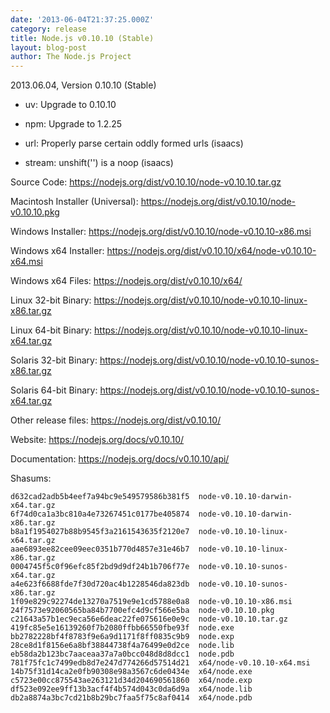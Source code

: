 ```yaml
---
date: '2013-06-04T21:37:25.000Z'
category: release
title: Node.js v0.10.10 (Stable)
layout: blog-post
author: The Node.js Project
---
```


2013.06.04, Version 0.10.10 (Stable)

- uv: Upgrade to 0.10.10

- npm: Upgrade to 1.2.25

- url: Properly parse certain oddly formed urls (isaacs)

- stream: unshift('') is a noop (isaacs)

Source Code: https://nodejs.org/dist/v0.10.10/node-v0.10.10.tar.gz

Macintosh Installer (Universal): https://nodejs.org/dist/v0.10.10/node-v0.10.10.pkg

Windows Installer: https://nodejs.org/dist/v0.10.10/node-v0.10.10-x86.msi

Windows x64 Installer: https://nodejs.org/dist/v0.10.10/x64/node-v0.10.10-x64.msi

Windows x64 Files: https://nodejs.org/dist/v0.10.10/x64/

Linux 32-bit Binary: https://nodejs.org/dist/v0.10.10/node-v0.10.10-linux-x86.tar.gz

Linux 64-bit Binary: https://nodejs.org/dist/v0.10.10/node-v0.10.10-linux-x64.tar.gz

Solaris 32-bit Binary: https://nodejs.org/dist/v0.10.10/node-v0.10.10-sunos-x86.tar.gz

Solaris 64-bit Binary: https://nodejs.org/dist/v0.10.10/node-v0.10.10-sunos-x64.tar.gz

Other release files: https://nodejs.org/dist/v0.10.10/

Website: https://nodejs.org/docs/v0.10.10/

Documentation: https://nodejs.org/docs/v0.10.10/api/

Shasums:

```
d632cad2adb5b4eef7a94bc9e549579586b381f5  node-v0.10.10-darwin-x64.tar.gz
6f74d0ca1a3bc810a4e73267451c0177be405874  node-v0.10.10-darwin-x86.tar.gz
b8a1f1954027b88b9545f3a2161543635f2120e7  node-v0.10.10-linux-x64.tar.gz
aae6893ee82cee09eec0351b770d4857e31e46b7  node-v0.10.10-linux-x86.tar.gz
0004745f5c0f96efc85f2bd9d9df24b1b706f77e  node-v0.10.10-sunos-x64.tar.gz
a4e623f6688fde7f30d720ac4b1228546da823db  node-v0.10.10-sunos-x86.tar.gz
1f09e829c92274de13270a7519e9e1cd5788e0a8  node-v0.10.10-x86.msi
24f7573e92060565ba84b7700efc4d9cf566e5ba  node-v0.10.10.pkg
c21643a57b1ec9eca56e6deac22fe075616e0e9c  node-v0.10.10.tar.gz
419fc85e5e16139260f7b2080ffbb66550fbe93f  node.exe
bb2782228bf4f8783f9e6a9d1171f8ff0835c9b9  node.exp
28ce8d1f8156e6a8bf38844738f4a76499e0d2ce  node.lib
eb58da2b123bc7aaceaa37a7a0bcc048d8d8dcc1  node.pdb
781f75fc1c7499edb8d7e247d774266d57514d21  x64/node-v0.10.10-x64.msi
14b75f31d14ca2e0fb90308e98a3567c6de0434e  x64/node.exe
c5723e00cc875543ae263121d34d204690561860  x64/node.exp
df523e092ee9ff13b3acf4f4b574d043c0da6d9a  x64/node.lib
db2a8874a3bc7cd21b8b29bc7faa5f75c8af0414  x64/node.pdb
```
